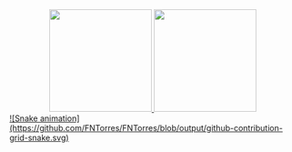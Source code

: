 <div align="center">
  <a href="https://github.com/FNTorres">
  <img height="180em" src="https://github-readme-stats.vercel.app/api?username=FNTorres&show_icons=true&theme=vue-dark&include_all_commits=true&count_private=true"/>
  <img height="180em" src="https://github-readme-stats.vercel.app/api/top-langs/?username=FNTorres&layout=compact&langs_count=7&theme=vue-dark"/>
</div>

  
 <div>
  ![Snake animation](https://github.com/FNTorres/FNTorres/blob/output/github-contribution-grid-snake.svg)
</div>
